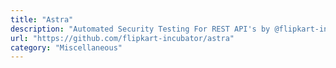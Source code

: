 ```yaml
---
title: "Astra"
description: "Automated Security Testing For REST API's by @flipkart-incubator."
url: "https://github.com/flipkart-incubator/astra"
category: "Miscellaneous"
---
```

